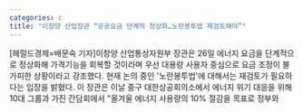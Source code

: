 ```yaml
---
categories: c
title: "이창양 산업장관 “공공요금 단계적 정상화…노란봉투법 재검토해야”"
---
```

[헤럴드경제=배문숙 기자]이창양 산업통상자원부 장관은 26일 에너지 요금을 단계적으로 정상화해 가격기능을 회복할 것이라며 우선 대용량 사용자 중심으로 요금 조정이 불가피한 상황이라고 강조했다.   현재 논의 중인 &#039;노란봉투법&#039;에 대해서는 재검토가 필요하다는 입장을 밝혔다. 이 장관은 이날 중구 대한상공회의소에서 에너지 위기 대응을 위해 10대 그룹과 가진 간담회에서 "올겨울 에너지 사용량의 10% 절감을 목표로 정부와